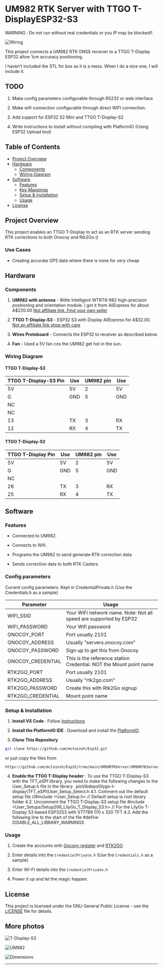 # UM982 RTK Server with TTGO T-DisplayESP32-S3

WARNING :  Do not run without real credentials or you IP may be blocked!!

![Wiring](https://github.com/mctainsh/Esp32/blob/main/UM98RTKServer/Photos/Wiring.png?raw=true)

This project connects a UM982 RTK GNSS receiver to a TTGO T-Display ESP32 allow 1cm accuracy positioning.

I haven't included the STL for box as it is a mess. When I do a nice one, I will include it.

## TODO

1. Make config parameters configurable through RS232 or web interface

2. Make wifi connection configurable through direct WIFI connection.

3. Add support for ESP32 S2 Mini and TTGO T-Display-S2

4. Write instructions to install without compiling with PlatformIO (Using ESP32 Upload tool)

## Table of Contents 
 
- [Project Overview](#project-overview)
- [Hardware](#hardware)  
  - [Components](#components)
  - [Wiring Diagram](#wiring-diagram) 
- [Software](#software)  
  - [Features](#features)
  - [Key Mappings](#key-mappings) 
  - [Setup & Installation](#setup--installation)
  - [Usage](#usage)
- [License](#license)

## Project Overview

This project enables an TTGO T-Display to act as an RTK server sending RTK corrections to both Onocoy and Rtk2Go ()

### Use Cases 

- Creating accurate GPS data where there is none for very cheap

## Hardware 

### Components 
 
1. **UM982 with antenna** - Witte Intelligent WTRTK-982 high-precision positioning and orientation module. I got it from AliExpress for about A$220.00 [Not affiliate link. Find your own seller](https://www.aliexpress.com/item/1005007287184287.html)
 
2. **TTGO T-Display-S3** - ESP32 S3 with Display AliExpress for A$32.00. [Not an affiliate link shop with care](https://www.aliexpress.com/item/1005004496543314.html)
 
3. **Wires Protoboard** - Connects the ESP32 to receiver as described below.

4. **Fan** - Used a 5V fan cos the UM982 get hot in the sun.
 

### Wiring Diagram

#### TTGO T-Display-S3
| TTGO T-Display-S3 Pin | Use | UM982 pin | Use |
| --- | --- | --- | --- |
| 5V | 5V| 2 | 5V |
| G | GND | 5 | GND |
| NC | |  |  |
| NC | |  |  |
| 13 | TX | 3 | RX |
| 12 | RX | 4 | TX |

#### TTGO T-Display-S2
| TTGO T-Display Pin | Use | UM982 pin | Use |
| --- | --- | --- | --- |
| 5V | 5V| 2 | 5V |
| G | GND | 5 | GND |
| NC | |  |  |
| 26 | TX | 3 | RX |
| 25 | RX | 4 | TX |


## Software 

### Features 

- Connected to UM982.
 
- Connects to Wifi.

- Programs the UM982 to send generate RTK correction data

- Sends correction data to both RTK Casters

### Config parameters 

Current config parameters. Kept in  CredentialPrivate.h (Use the Credentials.h as a sample)

| Parameter | Usage | 
| --- | --- | 
| WIFI_SSID | Your WiFi network name. Note: Not all speed are supported by ESP32 |
| WIFI_PASSWORD | Your Wifi password |
| ONOCOY_PORT | Port usually 2101 |
| ONOCOY_ADDRESS | Usually "servers.onocoy.com" |
| ONOCOY_PASSWORD | Sign up to get this from Onocoy |
| ONOCOY_CREDENTIAL | This is the reference station Credential. NOT the Mount point name |
| RTK2GO_PORT | Port usually 2101 |
| RTK2GO_ADDRESS | Usually "rtk2go.com" |
| RTK2GO_PASSWORD | Create this with Rtk2Go signup |
| RTK2GO_CREDENTIAL | Mount point name |


### Setup & Installation 

1. **Install VS Code** : Follow [Instructions](https://code.visualstudio.com/docs/setup/setup-overview)

2. **Install the PlatformIO IDE** : Download and install the [PlatformIO](https://platformio.org/install).
 
3. **Clone This Repository**

```bash
git clone https://github.com/mctainsh/Esp32.git
```

or just copy the files from
```
https://github.com/mctainsh/Esp32/tree/main/UM98RTKServer/UM98RTKServer
```
4. **Enable the TTGO T-Display header** : To use the TTGO T-Display-S3 with the TFT_eSPI library, you need to make the following changes to the User_Setup.h file in the library.
	.pio\libdeps\lilygo-t-display\TFT_eSPI\User_Setup_Select.h
	4.1. Comment out the default setup file
		//#include <User_Setup.h>           // Default setup is root library folder
	4.2. Uncomment the TTGO T-Display-S3 setup file
		#include <User_Setups/Setup206_LilyGo_T_Display_S3.h>     // For the LilyGo T-Display S3 based ESP32S3 with ST7789 170 x 320 TFT
	4.3. Add the following line to the start of the file
		#define DISABLE_ALL_LIBRARY_WARNINGS

### Usage 

1. Create the accounts with [Oncony register](https://console.onocoy.com/auth/register/personal) and [RTK2GO](http://rtk2go.com/sample-page/new-reservation/)

2. Enter details into the `CredentialPrivate.h` (Use the `Credentials.h` as a sample)

3. Enter WI-FI details into the `CredentialPrivate.h`

4. Power it up and let the magic happen.

## License 
This project is licensed under the GNU General Public License - see the [LICENSE](https://github.com/mctainsh/Esp32/blob/main/LICENSE)  file for details.

## More photos
![T-Display-S3](https://github.com/mctainsh/Esp32/blob/main/UM98RTKServer/Photos/T-DISPLAY-S3.jpg?raw=true)

![UM982](https://github.com/mctainsh/Esp32/blob/main/UM98RTKServer/Photos/UM982.png?raw=true)

![Dimensions](https://github.com/mctainsh/Esp32/blob/main/UM98RTKServer/Photos/UM982-PCB.png?raw=true)

---

